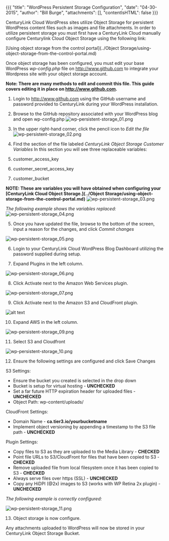 {{{
  "title": "WordPress Persistent Storage Configuration",
  "date": "04-30-2015",
  "author": "Bill Burge",
  "attachments": [],
  "contentIsHTML": false
}}}

CenturyLink Cloud WordPress sites utilize Object Storage for persistent WordPress content files such as images and file attachments.  In order to utilize persistent storage you must first have a CenturyLink Cloud manually configure Centurylink Cloud Object Storage using the following link:

[Using object storage from the control portal](../Object Storage/using-object-storage-from-the-control-portal.md)

Once object storage has been configured, you must edit your base  WordPress *wp-config.php* file on http://www.github.com to integrate your Wordpress site with your object storage account.  

**Note: There are many methods to edit and commit this file. This guide covers editing it in place on http://www.github.com.**

1. Login to http://www.github.com using the GitHub username and password provided to CenturyLink during your WordPress installation.

2. Browse to the GitHub repository associated with your WordPress blog and open wp-config.php
  ![](../images/wp-persistent-storage/wp-persistent-storage_01.png "wp-persistent-storage_01.png")

3. In the upper right-hand corner, click the pencil icon to _Edit the file_
  ![](../images/wp-persistent-storage/wp-persistent-storage_02.png "wp-persistent-storage_02.png")

4. Find the section of the file labeled _CenturyLink Object Storage Customer Variables_
In this section you will see three replaceable variables:

  1. customer_access_key
  2. customer_secret_access_key
  3. customer_bucket

  **NOTE: These are variables you will have obtained when configuring your [CenturyLink Cloud Object Storage.](../Object Storage/using-object-storage-from-the-control-portal.md)**
  ![](../images/wp-persistent-storage/wp-persistent-storage_03.png "wp-persistent-storage_03.png")

  *The following example shows the variables replaced:*
  ![](../images/wp-persistent-storage/wp-persistent-storage_04.png "wp-persistent-storage_04.png")

5. Once you have updated the file, browse to the bottom of the screen, input a reason for the changes, and click _Commit changes_

  ![](../images/wp-persistent-storage/wp-persistent-storage_05.png "wp-persistent-storage_05.png")

6. Login to your CenturyLink Cloud WordPress Blog Dashboard utilizing the password supplied during setup.

7. Expand Plugins in the left column.

  ![](../images/wp-persistent-storage/wp-persistent-storage_06.png "wp-persistent-storage_06.png")

8. Click Activate next to the Amazon Web Services plugin.

  ![](../images/wp-persistent-storage/wp-persistent-storage_07.png "wp-persistent-storage_07.png")

9. Click Activate next to the Amazon S3 and CloudFront plugin.

  ![alt text](../images/wp-persistent-storage/wp-persistent-storage_08.png "wp-persistent-storage_08.png")

10. Expand AWS in the left column.

  ![](../images/wp-persistent-storage/wp-persistent-storage_09.png "wp-persistent-storage_09.png")

11. Select S3 and Cloudfront

  ![](../images/wp-persistent-storage/wp-persistent-storage_10.png "wp-persistent-storage_10.png")

12. Ensure the following settings are configured and click Save Changes

  S3 Settings:

  * Ensure the bucket you created is selected in the drop down
  * Bucket is setup for virtual hosting - **UNCHECKED**
  * Set a far future HTTP expiration header for uploaded files - **UNCHECKED**
  * Object Path: wp-content/uploads/

  CloudFront Settings:

  * Domain Name - **ca.tier3.io/yourbucketname**
  * Implement object versioning by appending a timestamp to the S3 file path - **UNCHECKED**

  Plugin Settings:

  * Copy files to S3 as they are uploaded to the Media Library - **CHECKED**
  * Point file URLs to S3/CloudFront for files that have been copied to S3 - **CHECKED**
  * Remove uploaded file from local filesystem once it has been copied to S3 - **CHECKED**
  * Always serve files over https (SSL) - **UNCHECKED**
  * Copy any HiDPI (@2x) images to S3 (works with WP Retina 2x plugin) - **UNCHECKED**

  *The following example is correctly configured:*

  ![](../images/wp-persistent-storage/wp-persistent-storage_11.png "wp-persistent-storage_11.png")

13. Object storage is now configure.

  Any attachments uploaded to WordPress will now be stored in your CenturyLink Object Storage Bucket.

